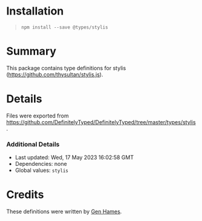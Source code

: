 # Installation
> `npm install --save @types/stylis`

# Summary
This package contains type definitions for stylis (https://github.com/thysultan/stylis.js).

# Details
Files were exported from https://github.com/DefinitelyTyped/DefinitelyTyped/tree/master/types/stylis.

### Additional Details
 * Last updated: Wed, 17 May 2023 16:02:58 GMT
 * Dependencies: none
 * Global values: `stylis`

# Credits
These definitions were written by [Gen Hames](https://github.com/heyheyhello).
